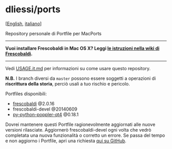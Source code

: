 dliessi/ports
=====

[[English](README.md), [italiano](README.it.md)]

Repository personale di Portfile per MacPorts

*****
**Vuoi installare Frescobaldi in Mac OS X? Leggi [le istruzioni nella wiki di Frescobaldi](https://github.com/wbsoft/frescobaldi/wiki/Come-installare-Frescobaldi-in-Mac-OS-X).**
*****

Vedi [USAGE.it.md](USAGE.it.md) per informazioni su come usare questo repository.

**N.B.** I branch diversi da `master` possono essere soggetti a operazioni di **riscrittura della storia**, perciò usali a tuo rischio e pericolo.

Portfiles disponibili:
* [frescobaldi](http://www.frescobaldi.org/) @2.0.16
* frescobaldi-devel @20140609
* [py-python-poppler-qt4](https://code.google.com/p/python-poppler-qt4/) @0.18.1

Dovrei mantenere questi Portfile ragionevolmente aggiornati alle nuove versioni rilasciate.
Aggiornerò frescobaldi-devel ogni volta che vedrò completata una nuova funzionalità o corretto un errore.
Se passa del tempo e non aggiorno i Portfile, apri una richiesta [qui su GitHub](https://github.com/dliessi/ports/issues).
